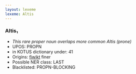```yaml
---
layout: lexeme
lexeme: Altis
---
```


###  Altis₁

* _This rare proper noun overlaps more common *Altis* (prone)_
* UPOS:  PROPN
* in KOTUS dictionary under:  41
* Origins: [fiwikt](https://fi.wiktionary.org/wiki/Altis) finer 
* Possible NER class:  LAST
* Blacklisted:  PROPN-BLOCKING

